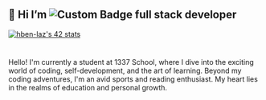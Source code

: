 

## 👋 Hi  I’m   ![Custom Badge](https://img.shields.io/badge/HAMZA_BEN_LAAZIZ-Ged?color=green) full stack developer
<a href="https://github.com/oakoudad/badge42"><img src="https://badge.mediaplus.ma/greenbinary/hben-laz" alt="hben-laz's 42 stats" /></a>

#

Hello! I'm currently a student at 1337 School, where I dive into the exciting world of coding, self-development, and the art of learning. Beyond my coding adventures, I'm an avid sports and reading enthusiast. My heart lies in the realms of education and personal growth.

